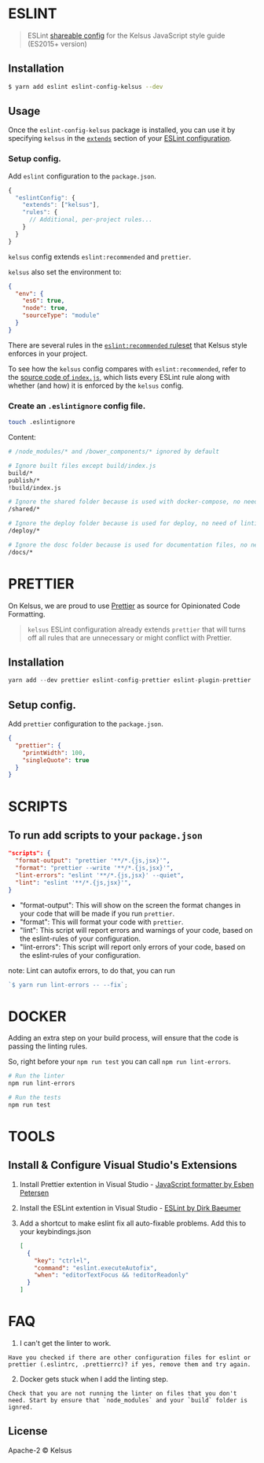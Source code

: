 # ESLINT

> ESLint [shareable config](http://eslint.org/docs/developer-guide/shareable-configs.html) for the Kelsus JavaScript style guide (ES2015+ version)

## Installation

```bash
$ yarn add eslint eslint-config-kelsus --dev
```

## Usage

Once the `eslint-config-kelsus` package is installed, you can use it by specifying `kelsus` in the [`extends`](http://eslint.org/docs/user-guide/configuring#extending-configuration-files) section of your [ESLint configuration](http://eslint.org/docs/user-guide/configuring).

### Setup config. 

Add `eslint` configuration to the `package.json`.

```js
{
  "eslintConfig": {
    "extends": ["kelsus"],
    "rules": {
      // Additional, per-project rules...
    }
  }
}
```

`kelsus` config extends `eslint:recommended` and `prettier`.

`kelsus` also set the environment to:

```json
{
  "env": {
    "es6": true,
    "node": true,
    "sourceType": "module"
  }
}
```

There are several rules in the [`eslint:recommended` ruleset](http://eslint.org/docs/rules/) that Kelsus style enforces in your project.

To see how the `kelsus` config compares with `eslint:recommended`, refer to the [source code of `index.js`](https://github.com/kelsus/eslint-config-kelsus/blob/master/index.js), which lists every ESLint rule along with whether (and how) it is enforced by the `kelsus` config.

### Create an `.eslintignore` config file.

```bash
touch .eslintignore
```

Content:

```bash
# /node_modules/* and /bower_components/* ignored by default

# Ignore built files except build/index.js
build/*
publish/*
!build/index.js

# Ignore the shared folder because is used with docker-compose, no need of linting
/shared/*

# Ignore the deploy folder because is used for deploy, no need of linting
/deploy/*

# Ignore the dosc folder because is used for documentation files, no need of linting
/docs/*
```

# PRETTIER

On Kelsus, we are proud to use [Prettier](https://prettier.io) as source for Opinionated Code Formatting.

> `kelsus` ESLint configuration already extends `prettier` that will turns off all rules that are unnecessary or might conflict with Prettier.

## Installation

```js
yarn add --dev prettier eslint-config-prettier eslint-plugin-prettier
```

## Setup config.

Add `prettier` configuration to the `package.json`.

```json
{
  "prettier": {
    "printWidth": 100,
    "singleQuote": true
  }
}
```

# SCRIPTS

## To run add scripts to your `package.json`

```json
"scripts": {
  "format-output": "prettier '**/*.{js,jsx}'",
  "format": "prettier --write '**/*.{js,jsx}'",
  "lint-errors": "eslint '**/*.{js,jsx}' --quiet",
  "lint": "eslint '**/*.{js,jsx}'",
}
```

* "format-output": This will show on the screen the format changes in your code that will be
  made if you run `prettier`.
* "format": This will format your code with `prettier`.
* "lint": This script will report errors and warnings of your code, based on the eslint-rules of your configuration.
* "lint-errors": This script will report only errors of your code, based on the eslint-rules of your configuration.

note: Lint can autofix errors, to do that, you can run

```js
`$ yarn run lint-errors -- --fix`;
```

# DOCKER

Adding an extra step on your build process, will ensure that the code is passing the linting rules.

So, right before your `npm run test` you can call `npm run lint-errors`.

```bash
# Run the linter
npm run lint-errors

# Run the tests
npm run test
```

# TOOLS

## Install & Configure Visual Studio's Extensions

1. Install Prettier extention in Visual Studio -
   [JavaScript formatter by Esben Petersen](https://marketplace.visualstudio.com/items?itemName=esbenp.prettier-vscode)
2. Install the ESLint extention in Visual Studio -
   [ESLint by Dirk Baeumer](https://marketplace.visualstudio.com/items?itemName=dbaeumer.vscode-eslint)
3. Add a shortcut to make eslint fix all auto-fixable problems. Add this to your
   keybindings.json

   ```json
   [
     {
       "key": "ctrl+l",
       "command": "eslint.executeAutofix",
       "when": "editorTextFocus && !editorReadonly"
     }
   ]
   ```

# FAQ

  1. I can't get the linter to work.

    Have you checked if there are other configuration files for eslint or prettier (.eslintrc, .prettierrc)? if yes, remove them and try again.

  2. Docker gets stuck when I add the linting step.

    Check that you are not running the linter on files that you don't need. Start by ensure that `node_modules` and your `build` folder is ignred.
   ## License

Apache-2 © Kelsus
